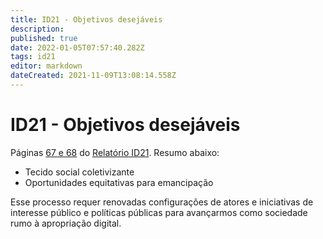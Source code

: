 ```yaml
---
title: ID21 - Objetivos desejáveis
description: 
published: true
date: 2022-01-05T07:57:40.282Z
tags: id21
editor: markdown
dateCreated: 2021-11-09T13:08:14.558Z
---
```


# ID21 - Objetivos desejáveis

Páginas [67 e 68](https://archive.org/details/ID21_0-5/page/n67/mode/2up) do [Relatório ID21](/id21). Resumo abaixo: 

 - Tecido social coletivizante
 - Oportunidades equitativas para emancipação
 
 Esse processo requer renovadas configurações de atores e iniciativas de interesse público e políticas públicas para avançarmos como sociedade rumo à apropriação digital.
 

